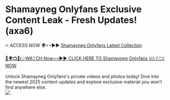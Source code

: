 # Shamayneg Onlyfans Exclusive Content Leak - Fresh Updates! (axa6)

🔥 ACCESS NOW 🌍==►► <a href="https://tinyurl.com/kvy9nzfs" rel="nofollow">Shamayneg Onlyfans Latest Collection</a>
<br><br>
[🔴🌍📺📱👉WA𝚃CH Now==►► CLICK HERE TO Shamayneg Onlyfans 𝚆𝙰𝚃𝙲𝙷 NOW](https://tinyurl.com/kvy9nzfs)
<br><br>
Unlock Shamayneg Onlyfans's private videos and photos today! Dive into the newest 2025 content updates and explore exclusive material you won’t find anywhere else.
<br>
<a href="https://tinyurl.com/kvy9nzfs" rel="nofollow" data-target="animated-image.originalLink"><img src="https://camo.githubusercontent.com/8a4f000d20f83aca3bf7ec5f350d767afa0574a8a352519fd8cfa583a6f93a33/68747470733a2f2f692e696d6775722e636f6d2f644a486b345a712e676966" data-canonical-src="https://i.imgur.com/dJHk4Zq.gif" style="max-width: 100%; display: inline-block;" data-target="animated-image.originalImage"></a>
<br>
